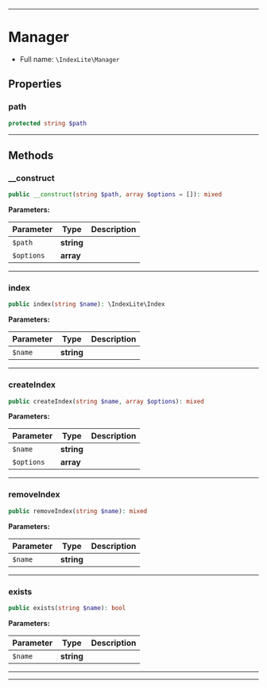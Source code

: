 ***

# Manager





* Full name: `\IndexLite\Manager`



## Properties


### path



```php
protected string $path
```






***

## Methods


### __construct



```php
public __construct(string $path, array $options = []): mixed
```








**Parameters:**

| Parameter | Type | Description |
|-----------|------|-------------|
| `$path` | **string** |  |
| `$options` | **array** |  |




***

### index



```php
public index(string $name): \IndexLite\Index
```








**Parameters:**

| Parameter | Type | Description |
|-----------|------|-------------|
| `$name` | **string** |  |




***

### createIndex



```php
public createIndex(string $name, array $options): mixed
```








**Parameters:**

| Parameter | Type | Description |
|-----------|------|-------------|
| `$name` | **string** |  |
| `$options` | **array** |  |




***

### removeIndex



```php
public removeIndex(string $name): mixed
```








**Parameters:**

| Parameter | Type | Description |
|-----------|------|-------------|
| `$name` | **string** |  |




***

### exists



```php
public exists(string $name): bool
```








**Parameters:**

| Parameter | Type | Description |
|-----------|------|-------------|
| `$name` | **string** |  |




***


***

